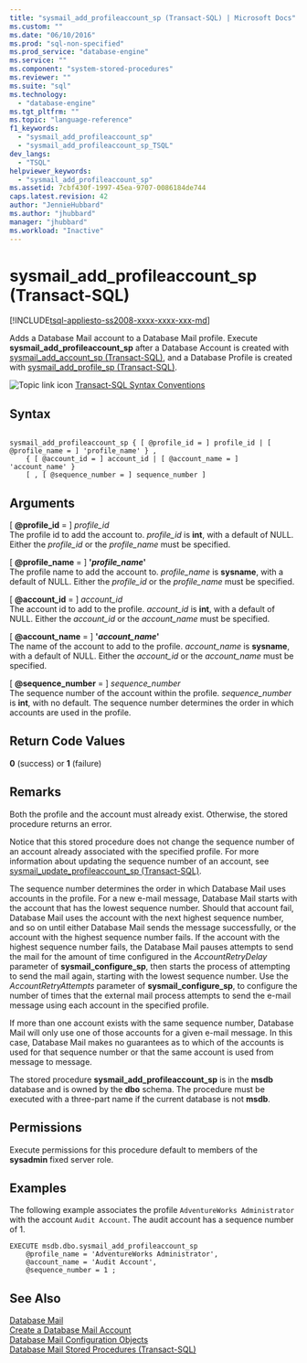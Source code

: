 ```yaml
---
title: "sysmail_add_profileaccount_sp (Transact-SQL) | Microsoft Docs"
ms.custom: ""
ms.date: "06/10/2016"
ms.prod: "sql-non-specified"
ms.prod_service: "database-engine"
ms.service: ""
ms.component: "system-stored-procedures"
ms.reviewer: ""
ms.suite: "sql"
ms.technology: 
  - "database-engine"
ms.tgt_pltfrm: ""
ms.topic: "language-reference"
f1_keywords: 
  - "sysmail_add_profileaccount_sp"
  - "sysmail_add_profileaccount_sp_TSQL"
dev_langs: 
  - "TSQL"
helpviewer_keywords: 
  - "sysmail_add_profileaccount_sp"
ms.assetid: 7cbf430f-1997-45ea-9707-0086184de744
caps.latest.revision: 42
author: "JennieHubbard"
ms.author: "jhubbard"
manager: "jhubbard"
ms.workload: "Inactive"
---
```

# sysmail_add_profileaccount_sp (Transact-SQL)
[!INCLUDE[tsql-appliesto-ss2008-xxxx-xxxx-xxx-md](../../includes/tsql-appliesto-ss2008-xxxx-xxxx-xxx-md.md)]

  Adds a Database Mail account to a Database Mail profile. Execute **sysmail_add_profileaccount_sp** after a Database Account is created with [sysmail_add_account_sp &#40;Transact-SQL&#41;](../../relational-databases/system-stored-procedures/sysmail-add-account-sp-transact-sql.md), and a Database Profile is created with [sysmail_add_profile_sp &#40;Transact-SQL&#41;](../../relational-databases/system-stored-procedures/sysmail-add-profile-sp-transact-sql.md).  
  
 ![Topic link icon](../../database-engine/configure-windows/media/topic-link.gif "Topic link icon") [Transact-SQL Syntax Conventions](../../t-sql/language-elements/transact-sql-syntax-conventions-transact-sql.md)  
  
## Syntax  
  
```  
  
sysmail_add_profileaccount_sp { [ @profile_id = ] profile_id | [ @profile_name = ] 'profile_name' } ,  
    { [ @account_id = ] account_id | [ @account_name = ] 'account_name' }  
    [ , [ @sequence_number = ] sequence_number ]  
```  
  
## Arguments  
 [ **@profile_id** = ] *profile_id*  
 The profile id to add the account to. *profile_id* is **int**, with a default of NULL. Either the *profile_id* or the *profile_name* must be specified.  
  
 [ **@profile_name** = ] **'***profile_name***'**  
 The profile name to add the account to. *profile_name* is **sysname**, with a default of NULL. Either the *profile_id* or the *profile_name* must be specified.  
  
 [ **@account_id** = ] *account_id*  
 The account id to add to the profile. *account_id* is **int**, with a default of NULL. Either the *account_id* or the *account_name* must be specified.  
  
 [ **@account_name** = ] **'***account_name***'**  
 The name of the account to add to the profile. *account_name* is **sysname**, with a default of NULL. Either the *account_id* or the *account_name* must be specified.  
  
 [ **@sequence_number** = ] *sequence_number*  
 The sequence number of the account within the profile. *sequence_number* is **int**, with no default. The sequence number determines the order in which accounts are used in the profile.  
  
## Return Code Values  
 **0** (success) or **1** (failure)  
  
## Remarks  
 Both the profile and the account must already exist. Otherwise, the stored procedure returns an error.  
  
 Notice that this stored procedure does not change the sequence number of an account already associated with the specified profile. For more information about updating the sequence number of an account, see [sysmail_update_profileaccount_sp &#40;Transact-SQL&#41;](../../relational-databases/system-stored-procedures/sysmail-update-profileaccount-sp-transact-sql.md).  
  
 The sequence number determines the order in which Database Mail uses accounts in the profile. For a new e-mail message, Database Mail starts with the account that has the lowest sequence number. Should that account fail, Database Mail uses the account with the next highest sequence number, and so on until either Database Mail sends the message successfully, or the account with the highest sequence number fails. If the account with the highest sequence number fails, the Database Mail pauses attempts to send the mail for the amount of time configured in the *AccountRetryDelay* parameter of **sysmail_configure_sp**, then starts the process of attempting to send the mail again, starting with the lowest sequence number. Use the *AccountRetryAttempts* parameter of **sysmail_configure_sp**, to configure the number of times that the external mail process attempts to send the e-mail message using each account in the specified profile.  
  
 If more than one account exists with the same sequence number, Database Mail will only use one of those accounts for a given e-mail message. In this case, Database Mail makes no guarantees as to which of the accounts is used for that sequence number or that the same account is used from message to message.  
  
 The stored procedure **sysmail_add_profileaccount_sp** is in the **msdb** database and is owned by the **dbo** schema. The procedure must be executed with a three-part name if the current database is not **msdb**.  
  
## Permissions  
 Execute permissions for this procedure default to members of the **sysadmin** fixed server role.  
  
## Examples  
 The following example associates the profile `AdventureWorks Administrator` with the account `Audit Account`. The audit account has a sequence number of 1.  
  
```  
EXECUTE msdb.dbo.sysmail_add_profileaccount_sp  
    @profile_name = 'AdventureWorks Administrator',  
    @account_name = 'Audit Account',  
    @sequence_number = 1 ;  
```  
  
## See Also  
 [Database Mail](../../relational-databases/database-mail/database-mail.md)   
 [Create a Database Mail Account](../../relational-databases/database-mail/create-a-database-mail-account.md)   
 [Database Mail Configuration Objects](../../relational-databases/database-mail/database-mail-configuration-objects.md)   
 [Database Mail Stored Procedures &#40;Transact-SQL&#41;](../../relational-databases/system-stored-procedures/database-mail-stored-procedures-transact-sql.md)  
  
  
